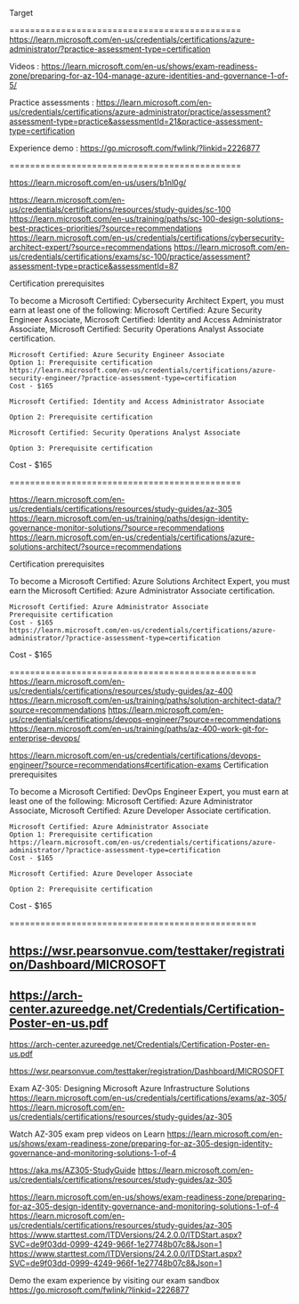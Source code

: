 Target 

=============================================
https://learn.microsoft.com/en-us/credentials/certifications/azure-administrator/?practice-assessment-type=certification

Videos :
https://learn.microsoft.com/en-us/shows/exam-readiness-zone/preparing-for-az-104-manage-azure-identities-and-governance-1-of-5/

Practice assessments :
https://learn.microsoft.com/en-us/credentials/certifications/azure-administrator/practice/assessment?assessment-type=practice&assessmentId=21&practice-assessment-type=certification

Experience demo :
https://go.microsoft.com/fwlink/?linkid=2226877

=============================================

https://learn.microsoft.com/en-us/users/b1nl0g/

https://learn.microsoft.com/en-us/credentials/certifications/resources/study-guides/sc-100
https://learn.microsoft.com/en-us/training/paths/sc-100-design-solutions-best-practices-priorities/?source=recommendations
https://learn.microsoft.com/en-us/credentials/certifications/cybersecurity-architect-expert/?source=recommendations
https://learn.microsoft.com/en-us/credentials/certifications/exams/sc-100/practice/assessment?assessment-type=practice&assessmentId=87

Certification prerequisites

To become a Microsoft Certified: Cybersecurity Architect Expert, you must earn at least one of the following: Microsoft Certified: Azure Security Engineer Associate, Microsoft Certified: Identity and Access Administrator Associate, Microsoft Certified: Security Operations Analyst Associate certification.

    Microsoft Certified: Azure Security Engineer Associate
    Option 1: Prerequisite certification
    https://learn.microsoft.com/en-us/credentials/certifications/azure-security-engineer/?practice-assessment-type=certification
    Cost - $165

    Microsoft Certified: Identity and Access Administrator Associate

    Option 2: Prerequisite certification

    Microsoft Certified: Security Operations Analyst Associate

    Option 3: Prerequisite certification

Cost - $165

=============================================

https://learn.microsoft.com/en-us/credentials/certifications/resources/study-guides/az-305
https://learn.microsoft.com/en-us/training/paths/design-identity-governance-monitor-solutions/?source=recommendations
https://learn.microsoft.com/en-us/credentials/certifications/azure-solutions-architect/?source=recommendations

Certification prerequisites

To become a Microsoft Certified: Azure Solutions Architect Expert, you must earn the Microsoft Certified: Azure Administrator Associate certification.

    Microsoft Certified: Azure Administrator Associate
    Prerequisite certification
    Cost - $165
    https://learn.microsoft.com/en-us/credentials/certifications/azure-administrator/?practice-assessment-type=certification

Cost - $165

================================================
https://learn.microsoft.com/en-us/credentials/certifications/resources/study-guides/az-400
https://learn.microsoft.com/en-us/training/paths/solution-architect-data/?source=recommendations
https://learn.microsoft.com/en-us/credentials/certifications/devops-engineer/?source=recommendations
https://learn.microsoft.com/en-us/training/paths/az-400-work-git-for-enterprise-devops/

https://learn.microsoft.com/en-us/credentials/certifications/devops-engineer/?source=recommendations#certification-exams
Certification prerequisites

To become a Microsoft Certified: DevOps Engineer Expert, you must earn at least one of the following: Microsoft Certified: Azure Administrator Associate, Microsoft Certified: Azure Developer Associate certification.

    Microsoft Certified: Azure Administrator Associate
    Option 1: Prerequisite certification
    https://learn.microsoft.com/en-us/credentials/certifications/azure-administrator/?practice-assessment-type=certification
    Cost - $165

    Microsoft Certified: Azure Developer Associate

    Option 2: Prerequisite certification

Cost - $165






================================================


https://wsr.pearsonvue.com/testtaker/registration/Dashboard/MICROSOFT
-----------------

https://arch-center.azureedge.net/Credentials/Certification-Poster-en-us.pdf
-

https://arch-center.azureedge.net/Credentials/Certification-Poster-en-us.pdf

https://wsr.pearsonvue.com/testtaker/registration/Dashboard/MICROSOFT

Exam AZ-305: Designing Microsoft Azure Infrastructure Solutions
https://learn.microsoft.com/en-us/credentials/certifications/exams/az-305/
https://learn.microsoft.com/en-us/credentials/certifications/resources/study-guides/az-305

Watch AZ-305 exam prep videos on Learn
https://learn.microsoft.com/en-us/shows/exam-readiness-zone/preparing-for-az-305-design-identity-governance-and-monitoring-solutions-1-of-4

https://aka.ms/AZ305-StudyGuide
https://learn.microsoft.com/en-us/credentials/certifications/resources/study-guides/az-305

https://learn.microsoft.com/en-us/shows/exam-readiness-zone/preparing-for-az-305-design-identity-governance-and-monitoring-solutions-1-of-4
https://learn.microsoft.com/en-us/credentials/certifications/resources/study-guides/az-305
https://www.starttest.com/ITDVersions/24.2.0.0/ITDStart.aspx?SVC=de9f03dd-0999-4249-966f-1e27748b07c8&Json=1
https://www.starttest.com/ITDVersions/24.2.0.0/ITDStart.aspx?SVC=de9f03dd-0999-4249-966f-1e27748b07c8&Json=1

Demo the exam experience by visiting our exam sandbox
https://go.microsoft.com/fwlink/?linkid=2226877
